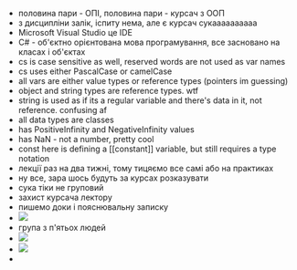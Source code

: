 - половина пари - ОПІ, половина пари - курсач з ООП
- з дисципліни залік, іспиту нема, але є курсач сукаааааааааа
- Microsoft Visual Studio це IDE
- C# - об'єктно орієнтована мова програмування, все засновано на класах і об'єктах
- cs is case sensitive as well, reserved words are not used as var names
- cs uses either PascalCase or camelCase
- all vars are either value types or reference types (pointers im guessing)
- object and string types are reference types. wtf
- string is used as if its a regular variable and there's data in it, not reference. confusing af
- all data types are classes
- has PositiveInfinity and NegativeInfinity values
- has NaN - not a number, pretty cool
- const here is defining a [[constant]] variable, but still requires a type notation
- лекції раз на два тижні, тому тицяємо все самі або на практиках
- ну все, зара шось будуть за курсах розказувати
- сука тіки не груповий
- захист курсача лектору
- пишемо доки і пояснювальну записку
- ![](https://i.imgur.com/IBurpDE.png)
- група з п'ятьох людей
- ![](https://i.imgur.com/Jp2YDVN.png)
- ![](https://i.imgur.com/JojFxfF.png)
- 